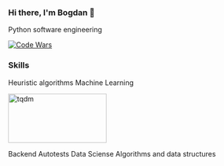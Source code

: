 ### Hi there, I'm Bogdan 👋
Python software engineering

[![Code Wars](https://www.codewars.com/users/socloseeee/badges/large)](https://www.codewars.com/users/socloseeee/)

### Skills
Heuristic algorithms
Machine Learning

<a href="https://tqdm.github.io/"><img src="https://user-images.githubusercontent.com/65871712/225751406-20b48c3c-94a4-4fd1-90e8-fa9b247c01f1.png" alt="tqdm" width="200" height="100"></a>

Backend
Autotests
Data Sciense
Algorithms and data structures

